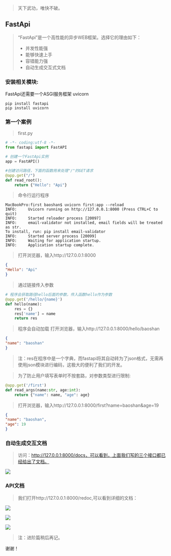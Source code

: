 > 天下武功，唯快不破。
## FastApi
> “FastApi”是一个高性能的异步WEB框架。选择它的理由如下：
> - 并发性能强
> - 能够快速上手
> - 容错能力强
> - 自动生成交互式文档

### 安装相关模块:
FastApi还需要一个ASGI服务框架 uvicorn
```shell
pip install fastapi
pip install uvicorn
```
### 第一个案例
> first.py
```python
# -*- coding:utf-8 -*-
from fastapi import FastAPI

# 创建一个FastApi实例
app = FastAPI()

#创建访问路径，下面的函数用来处理"/"的GET请求
@app.get("/")
def read_root():
    return {"Hello": "Api"}
```
> 命令行运行程序
```shell
MacBookPro:first baoshan$ uvicorn first:app --reload
INFO:     Uvicorn running on http://127.0.0.1:8000 (Press CTRL+C to quit)
INFO:     Started reloader process [20097]
INFO:     email-validator not installed, email fields will be treated as str.
To install, run: pip install email-validator
INFO:     Started server process [20099]
INFO:     Waiting for application startup.
INFO:     Application startup complete.
```
> 打开浏览器，输入http://127.0.0.1:8000
```json
{
"Hello": "Api"
}
```
> 通过链接传入参数
```python
# 程序会获取路径hello后面的参数，传入函数hello作为参数
@app.get('/hello/{name}')
def hello(name):
    res = {}
    res['name'] = name
    return res
```
> 程序会自动加载
> 打开浏览器，输入http://127.0.0.1:8000/hello/baoshan
```json
{
"name": "baoshan"
}
```
> 注：res在程序中是一个字典，而fastapi将其自动转为了json格式，无需再使用json模块进行编码，这极大的便利了我们的开发。

> 为了防止用户填写表单时不按套路，对参数类型进行限制:
```python
@app.get('/first')
def read_args(name:str, age:int):
    return {"name": name, "age": age}
```
> 打开浏览器，输入http://127.0.0.1:8000/first?name=baoshan&age=19
```json
{
"name": "baoshan",
"age": 19
}
```
### 自动生成交互文档
> 访问：http://127.0.0.1:8000/docs，可以看到，上面我们写的三个接口都已经给出了文档。

![](https://imgkr.cn-bj.ufileos.com/7b383429-157d-4b2a-842c-3a3c24e31859.png)

### API文档
> 我们打开http://127.0.0.1:8000/redoc,可以看到详细的文档：

![](https://imgkr.cn-bj.ufileos.com/c11e0390-acb9-43cb-932a-912246d73db3.png)

![](https://imgkr.cn-bj.ufileos.com/5cd12a97-e069-4d9b-a5ec-c4d6e36e5972.png)

![](https://imgkr.cn-bj.ufileos.com/2f845b66-13e8-4a7e-918f-74e23242eb44.png)

> 注：进阶篇稍后再记。

谢谢！
